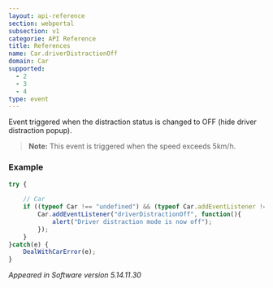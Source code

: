```yaml
---
layout: api-reference
section: webportal
subsection: v1
categorie: API Reference
title: References
name: Car.driverDistractionOff
domain: Car
supported:
  - 2
  - 3
  - 4
type: event
---
```

Event triggered when the distraction status is changed to OFF (hide driver distraction popup).

>**Note:** This event is triggered when the speed exceeds 5km/h.

### Example

```javascript
try {
	
	// Car
	if ((typeof Car !== "undefined") && (typeof Car.addEventListener !== "undefined")) {
		Car.addEventListener("driverDistractionOff", function(){
			alert("Driver distraction mode is now off");
		});
	}
}catch(e) {
	DealWithCarError(e);
}
```

*Appeared in Software version 5.14.11.30*
